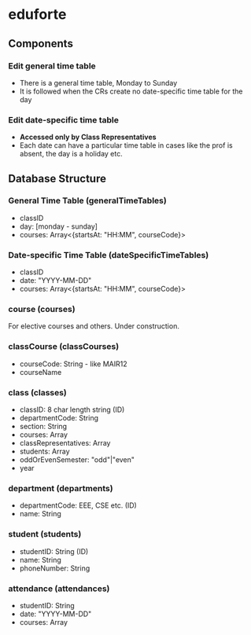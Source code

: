 # eduforte

## Components

### Edit general time table

- There is a general time table, Monday to Sunday
- It is followed when the CRs create no date-specific time table for the day

### Edit date-specific time table

- **Accessed only by Class Representatives**
- Each date can have a particular time table in cases like the prof is absent, the day is a holiday etc.

## Database Structure

### General Time Table (generalTimeTables)

- classID
- day: [monday - sunday]
- courses: Array<{startsAt: "HH:MM", courseCode}>

### Date-specific Time Table (dateSpecificTimeTables)

- classID
- date: "YYYY-MM-DD"
- courses: Array<{startsAt: "HH:MM", courseCode}>

### course (courses)

For elective courses and others. Under construction.

### classCourse (classCourses)

- courseCode: String - like MAIR12
- courseName

### class (classes)

- classID: 8 char length string (ID)
- departmentCode: String
- section: String
- courses: Array<courseCode>
- classRepresentatives: Array<studentID>
- students: Array<studentID>
- oddOrEvenSemester: "odd"|"even"
- year

### department (departments)

- departmentCode: EEE, CSE etc. (ID)
- name: String

### student (students)

- studentID: String (ID)
- name: String
- phoneNumber: String

### attendance (attendances)

- studentID: String
- date: "YYYY-MM-DD"
- courses: Array<courseCode>
